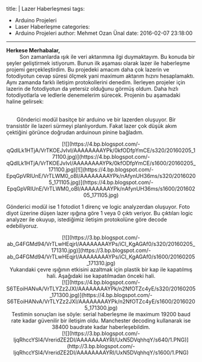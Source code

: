 title: |
  Lazer Haberleşmesi
tags:
  - Arduino Projeleri
  - Laser Haberleşme
categories:
  - Arduino Projeleri
author: Mehmet Ozan Ünal
date: 2016-02-07 23:18:00
---

**Herkese Merhabalar,**  
         Son zamanlarda ışık ile veri aktarımına ilgi duymaktayım. Bu konuda bir şeyler geliştirmek istiyorum. Bunun ilk aşaması olarak lazer ile haberleşme projemi gerçekleştirdim. Bu projedeki amacım daha çok lazerin ve fotodiyotun cevap süresi ölçmek yani maximum aktarım hızını hesaplamaktı. Aynı zamanda farklı iletişim protokollerini denedim. İlerleyen projeler için lazerin de fotodiyotun da yetersiz olduğunu görmüş oldum. Daha hızlı fotodiyotlarla ve ledlerle denemelerim sürecek. Projenin bu aşamadaki haline gelirsek:  

<a name="more"></a>  
       Gönderici modül basitçe bir arduino ve bir lazerden oluşuyor. Bir transistör ile lazeri sürmeyi planlıyordum. Fakat lazer çok düşük akım çektiğini görünce doğrudan arduinoun pinine bağladım.  

<div class="separator" style="clear: both; text-align: center;">[![](https://4.bp.blogspot.com/-qQdlLk1HTjA/VrTKOEJvIvI/AAAAAAAAYPk/0kfODfpYmCE/s320/20160205_171100.jpg)](https://4.bp.blogspot.com/-qQdlLk1HTjA/VrTKOEJvIvI/AAAAAAAAYPk/0kfODfpYmCE/s1600/20160205_171100.jpg)[![](https://4.bp.blogspot.com/-EpqGpVRIUnE/VrTLWM0_oBI/AAAAAAAAYPk/nAfynUH36ms/s320/20160205_171105.jpg)](https://4.bp.blogspot.com/-EpqGpVRIUnE/VrTLWM0_oBI/AAAAAAAAYPk/nAfynUH36ms/s1600/20160205_171105.jpg)</div>

Gönderici modül ise 1 fotodiot 1 direnç ve logic analyzerdan oluşuyor. Foto diyot üzerine düşen lazer ışığına göre 1 veya 0 çıktı veriyor. Bu çıktıları logic analyzer ile okuyup, istediğimiz iletişim protokolüne göre decode edebiliyoruz.  

<div class="separator" style="clear: both; text-align: center;">[![](https://3.bp.blogspot.com/-ab_G4FGMd94/VrTLwHEqjrI/AAAAAAAAYPs/iCl_KgAGAf0/s320/20160205_171310.jpg)](https://3.bp.blogspot.com/-ab_G4FGMd94/VrTLwHEqjrI/AAAAAAAAYPs/iCl_KgAGAf0/s1600/20160205_171310.jpg)</div>

<div class="separator" style="clear: both; text-align: center;">Yukarıdaki çevre ışığının etkisini azaltmak için plastik bir kap ile kapatılmış hali. Aşağıdaki ise kapatılmadan önceki hali.</div>

<div class="separator" style="clear: both; text-align: center;">[![](https://4.bp.blogspot.com/-S6TEoiHANvA/VrTLYZz2JXI/AAAAAAAAYPk/n2NfOTZc4yE/s320/20160205_171300.jpg)](https://4.bp.blogspot.com/-S6TEoiHANvA/VrTLYZz2JXI/AAAAAAAAYPk/n2NfOTZc4yE/s1600/20160205_171300.jpg)</div>

<div class="separator" style="clear: both; text-align: center;">Testimin sonuçları ise söyle: serial haberleşme ile maximum 19200 baud rate kadar güvenilir bir iletişim oldu. Manchester decoding kullanarak ise 38400 baudrate kadar haberleşebildim.</div>

<div class="separator" style="clear: both; text-align: center;">[![](https://3.bp.blogspot.com/-ljqRhccYSI4/VreridZE2DI/AAAAAAAAYRI/UxN5DVqhhqY/s640/1.PNG)](http://3.bp.blogspot.com/-ljqRhccYSI4/VreridZE2DI/AAAAAAAAYRI/UxN5DVqhhqY/s1600/1.PNG)</div>